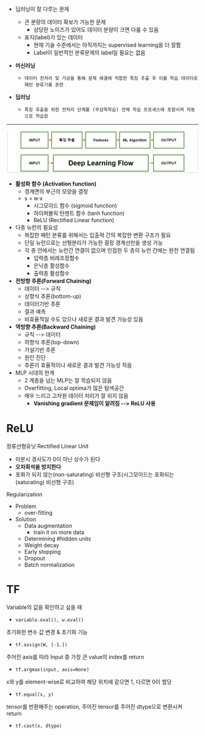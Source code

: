 - 딥러닝이 잘 다루는 문제
  - 큰 분량의 데이터 확보가 가능한 문제
    - 상당한 노이즈가 있어도 데이터 분량이 크면 다룰 수 있음
  - 표지(label)가 있는 데이터
    - 현재 기술 수준에서는 아직까지는 supervised learning을 더 잘함
    - Label이 일반적인 분류문제의 label일 필요는 없음

- __머신러닝__  
  -     데이터 전처리 및 가공을 통해 문제 해결에 적합한 특징 추출 후 이를 학습 데이터로 패턴 분류기를 훈련
- __딥러닝__  
  -     특징 추출을 위한 전처리 단계를 (무감독학습) 전체 학습 프로세스에 포함시켜 자동으로 학습함  
-----
![title](../srcs/머신러닝vs딥러닝.png) 
- __활성화 함수 (Activation function)__  
  - 경계면의 부근의 모양을 결정  
  - s = w·x   
    - 시그모이드 함수 (sigmoid function)  
    - 하이퍼볼릭 탄젠트 함수 (tanh function) 
    - ReLU (Rectified Linear function)  
- 다층 뉴런의 필요성   
  - 복잡한 패턴 분류를 위해서는 입출력 간의 복잡한 변환 구조가 필요  
  - 단일 뉴런으로는 선형분리가 가능한 결정 경계선만을 생성 가능  
  - 각 층 안에서는 뉴런간 연결이 없으며 인접한 두 층의 뉴런 간에는 완전 연결됨  
    - 입력층 비례조정함수   
    - 은닉층 활성함수   
    - 출력층 활성함수  
- __전방향 추론(Forward	Chaining)__  
  - 데이터 --> 규칙  
  - 상향식 추론(bottom-up)  
  - 데이터기반 추론  
  - 결과 예측  
  - 비효율적일 수도 있으나 새로운 결과 발견 가능성 있음  
- __역방향 추론(Backward	Chaining)__     
  - 규칙 --> 데이터  
  - 하향식 추론(top-down)  
  - 가설기반 추론  
  - 원인 진단  
  - 추론이 효율적이나 새로운 결과 발견 가능성 적음  
- MLP 시대의 한계  
  - 2 계층을 넘는 MLP는 잘 학습되지 않음  
  - Overfitting, Local optima가 많은 탐색공간  
  - 매우 느리고 고차원 데이터 처리가 잘 되지 않음  
    - __Vanishing gradient 문제임이 알려짐 --> ReLU 사용__  
# ReLU  
정류선형유닛 Rectified Linear Unit  
- 미분시 경사도가 0이 아닌 상수가 된다   
- __오차희석을 방지한다__    
- 포화가 되지 않는(non-saturating) 비선형 구조(시그모이드는 포화되는(saturating) 비선형 구조)  

Regularization 
- Problem  
  - over-fitting  
- Solution  
  - Data augmentation  
    - train it on more data  
  - Determining #hidden units
  - Weight decay
  - Early stopping
  - Dropout
  - Batch normalization

# TF  
Variable의 값을 확인하고 싶을 때  
-     variable.eval(), w.eval()    
초기화한 변수 값 변경 & 초기화 기능
-     tf.assign(W, [-1.])    
주어진 axis를 따라 Input 중 가장 큰 value의 index를 return  
-     tf.argmax(input, axis=None)    
x와 y를 element-wise로 비교하여 해당 위치에 같으면 1, 다르면 0이 할당  
-     tf.equal(x, y)    
tensor를 반환해주는 operation, 주어진 tensor를 주어진 dtype으로 변환시켜 return   
-     tf.cast(x, dtype)      
  
